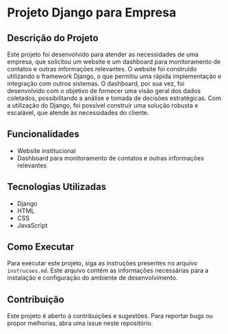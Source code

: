 # Projeto Django para Empresa

## Descrição do Projeto

Este projeto foi desenvolvido para atender as necessidades de uma empresa, que solicitou um website e um dashboard para monitoramento de contatos e outras informações relevantes. O website foi construído utilizando o framework Django, o que permitiu uma rápida implementação e integração com outros sistemas. O dashboard, por sua vez, foi desenvolvido com o objetivo de fornecer uma visão geral dos dados coletados, possibilitando a análise e tomada de decisões estratégicas. Com a utilização do Django, foi possível construir uma solução robusta e escalável, que atende às necessidades do cliente.

## Funcionalidades

- Website institucional
- Dashboard para monitoramento de contatos e outras informações relevantes

## Tecnologias Utilizadas

- Django
- HTML
- CSS
- JavaScript

## Como Executar

Para executar este projeto, siga as instruções presentes no arquivo `instrucoes.md`. Este arquivo contém as informações necessárias para a instalação e configuração do ambiente de desenvolvimento.

## Contribuição

Este projeto é aberto à contribuições e sugestões. Para reportar bugs ou propor melhorias, abra uma issue neste repositório.
